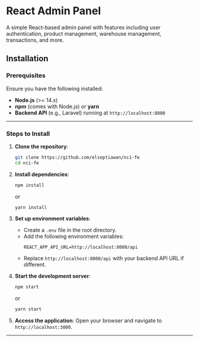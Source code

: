 # React Admin Panel

A simple React-based admin panel with features including user authentication, product management, warehouse management, transactions, and more.

## Installation

### Prerequisites
Ensure you have the following installed:
- **Node.js** (>= 14.x)
- **npm** (comes with Node.js) or **yarn**
- **Backend API** (e.g., Laravel) running at `http://localhost:8000`

---

### Steps to Install

1. **Clone the repository**:
   ```bash
   git clone https://github.com/elseptiawan/nci-fe
   cd nci-fe
   ```

2. **Install dependencies**:
   ```bash
   npm install
   ```
   or
   ```bash
   yarn install
   ```

3. **Set up environment variables**:
   - Create a `.env` file in the root directory.
   - Add the following environment variables:
     ```
     REACT_APP_API_URL=http://localhost:8000/api
     ```
   - Replace `http://localhost:8000/api` with your backend API URL if different.

4. **Start the development server**:
   ```bash
   npm start
   ```
   or
   ```bash
   yarn start
   ```

5. **Access the application**:
   Open your browser and navigate to `http://localhost:3000`.

---

